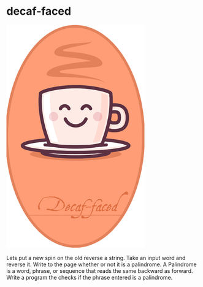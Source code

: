 # decaf-faced

![image](https://github.com/elbiesmith/decaffaced/blob/main/img/decaffaced.png)
 
Lets put a new spin on the old reverse a string. Take an input word and reverse it. Write to the page whether or not it is a palindrome.
A Palindrome is a word, phrase, or sequence that reads the same backward as forward. Write a program the checks if the phrase entered is a palindrome.